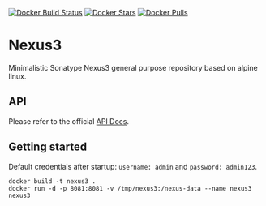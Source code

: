 [![Docker Build Status](https://img.shields.io/docker/build/flavioaiello/nexus3.svg)](https://hub.docker.com/r/flavioaiello/nexus3/)
[![Docker Stars](https://img.shields.io/docker/stars/flavioaiello/nexus3.svg)](https://hub.docker.com/r/flavioaiello/nexus3/)
[![Docker Pulls](https://img.shields.io/docker/pulls/flavioaiello/nexus3.svg)](https://hub.docker.com/r/flavioaiello/nexus3/)

# Nexus3
Minimalistic Sonatype Nexus3 general purpose repository based on alpine linux.

## API
Please refer to the official [API Docs](https://books.sonatype.com/nexus-book/reference3/scripting.html).

## Getting started
Default credentials after startup: `username: admin` and `password: admin123`. 

```
docker build -t nexus3 .
docker run -d -p 8081:8081 -v /tmp/nexus3:/nexus-data --name nexus3 nexus3
``` 

